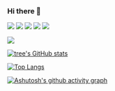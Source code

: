 ### Hi there 👋

<!--
**wangtaostar/wangtaostar** is a ✨ _special_ ✨ repository because its `README.md` (this file) appears on your GitHub profile.

Here are some ideas to get you started:

- 🔭 I’m currently working on ...
- 🌱 I’m currently learning ...
- 👯 I’m looking to collaborate on ...
- 🤔 I’m looking for help with ...
- 💬 Ask me about ...
- 📫 How to reach me: ...
- 😄 Pronouns: ...
- ⚡ Fun fact: ...
-->

<!-- badge--->
![](https://img.shields.io/badge/-Nodejs-43853d?style=flat-square&logo=Node.js&logoColor=white)
![](https://img.shields.io/badge/-WebRTC-008000?style=flat-square&logo=WebRTC&labelColor=90EE90&color=fff)
![](https://img.shields.io/badge/-JavaScript-e5cd0c?style=flat-square&logo=JavaScript&labelColor=f7df1e&logoColor=000)
![](https://img.shields.io/badge/-Vue.js-29beb0?style=flat-square&logo=vue.js&labelColor=ffffff&color=4FC08D)
![](https://img.shields.io/badge/-React-29beb0?style=flat-square&logo=React&labelColor=ffffff&color=61DAFB)

![](http://antzuhl.cn:4000/get/@wangtaostar)

<!-- stats--->
[![tree's GitHub stats](https://github-readme-stats.vercel.app/api?username=wangtaostar&show_icons=true&theme=radical)](https://github.com/anuraghazra/github-readme-stats)

<!-- languages--->
[![Top Langs](https://github-readme-stats.vercel.app/api/top-langs/?username=wangtaostar&layout=compact)](https://github.com/anuraghazra/github-readme-stats)

<!-- activity--->
[![Ashutosh's github activity graph](https://activity-graph.herokuapp.com/graph?username=wangtaostar&theme=dracula)](https://github.com/ashutosh00710/github-readme-activity-graph)
